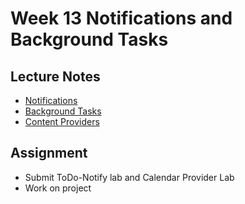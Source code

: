 # Week 13 Notifications and Background Tasks

## Lecture Notes
- [Notifications](notifications.md)  
- [Background Tasks](background-tasks.md)
- [Content Providers](content-providers.md)



## Assignment
- Submit ToDo-Notify lab and Calendar Provider Lab
- Work on project
